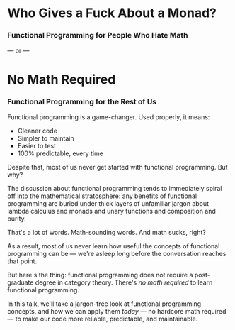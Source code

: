 # Who Gives a Fuck About a Monad?
### Functional Programming for People Who Hate Math

— or —

# No Math Required
### Functional Programming for the Rest of Us

Functional programming is a game-changer. Used properly, it means:

- Cleaner code
- Simpler to maintain
- Easier to test
- 100% predictable, every time

Despite that, most of us never get started with functional programming. But why?

The discussion about functional programming tends to immediately spiral off into the mathematical stratosphere: any benefits of functional programming are buried under thick layers of unfamiliar jargon about lambda calculus and monads and unary functions and composition and purity.

That's a lot of words. Math-sounding words. And math sucks, right?

As a result, most of us never learn how useful the concepts of functional programming can be — we're asleep long before the conversation reaches that point.

But here's the thing: functional programming does not require a post-graduate degree in category theory. There's _no math required_ to learn functional programming.

In this talk, we'll take a jargon-free look at functional programming concepts, and how we can apply them _today_ — no hardcore math required — to make our code more reliable, predictable, and maintainable.
